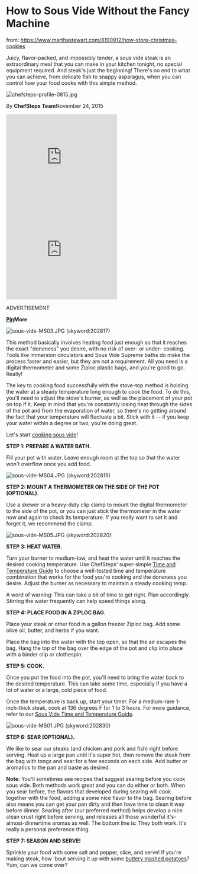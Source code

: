 # How to Sous Vide Without the Fancy Machine

from: https://www.marthastewart.com/8190912/how-store-christmas-cookies

Juicy, flavor-packed, and impossibly tender, a sous vide steak is an extraordinary meal that you can make in your kitchen tonight, no special equipment required. And steak's just the beginning! There's no end to what you can achieve, from delicate fish to snappy asparagus, when you can control how your food cooks with this simple method.

![chefsteps-profile-0815.jpg](https://imagesvc.meredithcorp.io/v3/mm/image?url=https%3A%2F%2Fimagesvc.meredithcorp.io%2Fv3%2Fmm%2Fimage%3Furl%3Dhttps%253A%252F%252Fstatic.onecms.io%252Fwp-content%252Fuploads%252Fsites%252F34%252F2015%252F11%252F12164331%252Fchefsteps-profile-0815_vert.jpg&w=48&h=48&c=sc&poi=face&q=85)

By **ChefSteps Team**November 24, 2015

<iframe marginwidth="0" marginheight="0" scrolling="no" frameborder="0" height="250px" width="300px" id="aax_if_aax_dad_580222441_3" allowtransparency="true" name="{&quot;type&quot;:1,&quot;fid&quot;:3,&quot;tarOg&quot;:&quot;https://www.marthastewart.com&quot;}" src="https://marthastewart.assistpub.com/display.html?_otarOg=https%3A%2F%2Fwww.marthastewart.com&amp;_cpub=AAXV53D7Q&amp;_csvr=121610_310&amp;_cgdpr=0&amp;_cgdprconsent=1&amp;_cusp_status=1&amp;_ccoppa=0" sandbox="allow-forms allow-pointer-lock allow-popups allow-popups-to-escape-sandbox allow-same-origin allow-top-navigation-by-user-activation allow-scripts" style="box-sizing: border-box;"></iframe>

<iframe marginwidth="0" marginheight="0" scrolling="no" frameborder="0" height="250px" width="300px" id="aax_if_aax_dad_116257701_3" allowtransparency="true" name="{&quot;type&quot;:1,&quot;fid&quot;:4,&quot;tarOg&quot;:&quot;https://www.marthastewart.com&quot;}" src="https://marthastewart.assistpub.com/display.html?_otarOg=https%3A%2F%2Fwww.marthastewart.com&amp;_cpub=AAXV53D7Q&amp;_csvr=121610_310&amp;_cgdpr=0&amp;_cgdprconsent=1&amp;_cusp_status=1&amp;_ccoppa=0" sandbox="allow-forms allow-pointer-lock allow-popups allow-popups-to-escape-sandbox allow-same-origin allow-top-navigation-by-user-activation allow-scripts" style="box-sizing: border-box;"></iframe>

ADVERTISEMENT

[**Pin**](https://www.pinterest.com/pin/create/link/?url=https://www.marthastewart.com/1500950/how-sous-vide-without-fancy-machine%3Futm_source=pinterest.com%26utm_medium=social%26utm_campaign=social-share-article%26utm_content=20211216%26utm_term=1500950&media=https%3A%2F%2Fimagesvc.meredithcorp.io%2Fv3%2Fmm%2Fimage%3Furl%3Dhttps%3A%2F%2Fstatic.onecms.io%2Fwp-content%2Fuploads%2Fsites%2F34%2F2015%2F11%2F12164328%2Fsous-vide-MS03.jpg&description=)**More**

![sous-vide-MS03.JPG (skyword:202817)](https://imagesvc.meredithcorp.io/v3/mm/image?url=https%3A%2F%2Fimagesvc.meredithcorp.io%2Fv3%2Fmm%2Fimage%3Furl%3Dhttps%253A%252F%252Fstatic.onecms.io%252Fwp-content%252Fuploads%252Fsites%252F34%252F2015%252F11%252F12164328%252Fsous-vide-MS03.jpg&q=85)

This method basically involves heating food just enough so that it reaches the exact "doneness" you desire, with no risk of over- or under- cooking. Tools like immersion circulators and Sous Vide Supreme baths do make the process faster and easier, but they are not a requirement. All you need is a digital thermometer and some Ziploc plastic bags, and you're good to go. Really!

The key to cooking food successfully with the stove-top method is holding the water at a steady temperature long enough to cook the food. To do this, you'll need to adjust the stove's burner, as well as the placement of your pot on top if it. Keep in mind that you're constantly losing heat through the sides of the pot and from the evaporation of water, so there's no getting around the fact that your temperature will fluctuate a bit. Stick with it -- if you keep your water within a degree or two, you're doing great.

Let's start [cooking sous vide](http://www.marthastewart.com/1061387/sous-vide)!

**STEP 1: PREPARE A WATER BATH.**

Fill your pot with water. Leave enough room at the top so that the water won't overflow once you add food.

![sous-vide-MS04.JPG (skyword:202819)](https://imagesvc.meredithcorp.io/v3/mm/image?url=https%3A%2F%2Fimagesvc.meredithcorp.io%2Fv3%2Fmm%2Fimage%3Furl%3Dhttps%253A%252F%252Fstatic.onecms.io%252Fwp-content%252Fuploads%252Fsites%252F34%252F2015%252F11%252F12164322%252Fsous-vide-MS04.jpg&q=85)

**STEP 2: MOUNT A THERMOMETER ON THE SIDE OF THE POT (OPTIONAL).**

Use a skewer or a heavy-duty clip clamp to mount the digital thermometer to the side of the pot, or you can just stick the thermometer in the water now and again to check its temperature. If you really want to set it and forget it, we recommend the clamp.

![sous-vide-MS05.JPG (skyword:202820)](https://imagesvc.meredithcorp.io/v3/mm/image?url=https%3A%2F%2Fimagesvc.meredithcorp.io%2Fv3%2Fmm%2Fimage%3Furl%3Dhttps%253A%252F%252Fstatic.onecms.io%252Fwp-content%252Fuploads%252Fsites%252F34%252F2015%252F11%252F12164325%252Fsous-vide-MS05.jpg&q=85)

**STEP 3: HEAT WATER.**

Turn your burner to medium-low, and heat the water until it reaches the desired cooking temperature. Use ChefSteps' super-simple [Time and Temperature Guide](https://www.chefsteps.com/activities/sous-vide-time-and-temperature-guide) to choose a well-tested time and temperature combination that works for the food you're cooking and the doneness you desire. Adjust the burner as necessary to maintain a steady cooking temp.

A word of warning: This can take a bit of time to get right. Plan accordingly. Stirring the water frequently can help speed things along.

**STEP 4: PLACE FOOD IN A ZIPLOC BAG.**

Place your steak or other food in a gallon freezer Ziploc bag. Add some olive oil, butter, and herbs if you want.

Place the bag into the water with the top open, so that the air escapes the bag. Hang the top of the bag over the edge of the pot and clip into place with a binder clip or clothespin.

**STEP 5: COOK.**

Once you put the food into the pot, you'll need to bring the water back to the desired temperature. This can take some time, especially if you have a lot of water or a large, cold piece of food.

Once the temperature is back up, start your timer. For a medium-rare 1-inch-thick steak, cook at 136 degrees F for 1 to 3 hours. For more guidance, refer to our [Sous Vide Time and Temperature Guide](https://www.chefsteps.com/activities/sous-vide-time-and-temperature-guide).

![sous-vide-MS01.JPG (skyword:202830)](https://imagesvc.meredithcorp.io/v3/mm/image?url=https%3A%2F%2Fimagesvc.meredithcorp.io%2Fv3%2Fmm%2Fimage%3Furl%3Dhttps%253A%252F%252Fstatic.onecms.io%252Fwp-content%252Fuploads%252Fsites%252F34%252F2015%252F11%252F12164327%252Fsous-vide-MS01_0.jpg&q=85)

**STEP 6: SEAR (OPTIONAL).**

We like to sear our steaks (and chicken and pork and fish) right before serving. Heat up a large pan until it's super hot, then remove the steak from the bag with tongs and sear for a few seconds on each side. Add butter or aromatics to the pan and baste as desired.

**Note:** You'll sometimes see recipes that suggest searing before you cook sous vide. Both methods work great and you can do either or both. When you sear before, the flavors that developed during searing will cook together with the food, adding a some nice flavor to the bag. Searing before also means you can get your pan dirty and then have time to clean it way before dinner. Searing after (our preferred method) helps develop a nice clean crust right before serving, and releases all those wonderful it's-almost-dinnertime aromas as well. The bottom line is: They both work. It's really a personal preference thing.

**STEP 7: SEASON AND SERVE!**

Sprinkle your food with some salt and pepper, slice, and serve! If you're making steak, how 'bout serving it up with some [buttery mashed potatoes](http://www.marthastewart.com/341854/perfect-mashed-potatoes)? Yum, can we come over?